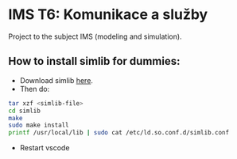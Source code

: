 # IMS T6: Komunikace a služby

Project to the subject IMS (modeling and simulation).

## How to install simlib for dummies:
- Download simlib [here](https://www.fit.vut.cz/person/peringer/public/SIMLIB/source/).
- Then do:
```sh
tar xzf <simlib-file>
cd simlib
make
sudo make install
printf /usr/local/lib | sudo cat /etc/ld.so.conf.d/simlib.conf
```
- Restart vscode
